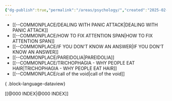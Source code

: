 ```yaml
---
{"dg-publish":true,"permalink":"/areas/psychology/","created":"2025-02-17T21:15:09.887+08:00"}
---
```



- [[--COMMONPLACE/DEALING WITH PANIC ATTACK\|DEALING WITH PANIC ATTACK]]
- [[--COMMONPLACE/HOW TO FIX ATTENTION SPAN\|HOW TO FIX ATTENTION SPAN]]
- [[--COMMONPLACE/IF YOU DON'T KNOW AN ANSWER\|IF YOU DON'T KNOW AN ANSWER]]
- [[--COMMONPLACE/PAREIDOLIA\|PAREIDOLIA]]
- [[--COMMONPLACE/TRICHOPHAGIA - WHY PEOPLE EAT HAIR\|TRICHOPHAGIA - WHY PEOPLE EAT HAIR]]
- [[--COMMONPLACE/call of the void\|call of the void]]

{ .block-language-dataview}












[[@000 INDEX\|@000 INDEX]]

